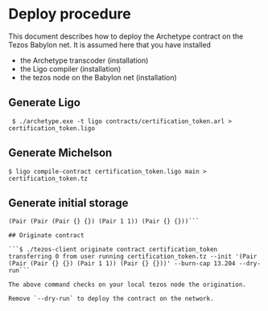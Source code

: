 # Deploy procedure

This document describes how to deploy the Archetype contract on the Tezos Babylon net. It is assumed here that you have installed
- the Archetype transcoder (installation)
- the Ligo compiler (installation)
- the tezos node on the Babylon net (installation)

## Generate Ligo

``` $ ./archetype.exe -t ligo contracts/certification_token.arl > certification_token.ligo```

## Generate Michelson
```$ ligo compile-contract certification_token.ligo main > certification_token.tz```

## Generate initial storage

```$ ligo compile-storage certification_token.ligo main 'record learner_assets = (map end : map(address, learner)); institution_assets = (map end : map(address, institution)); certifier_assets = (map end : map(address, certifier)); certification_assets = (map end : map(string, certification)); dtkl = 1; dtki = 1 end'
(Pair (Pair (Pair {} {}) (Pair 1 1)) (Pair {} {}))```

## Originate contract

```$ ./tezos-client originate contract certification_token transferring 0 from user running certification_token.tz --init '(Pair (Pair (Pair {} {}) (Pair 1 1)) (Pair {} {}))' --burn-cap 13.204 --dry-run```

The above command checks on your local tezos node the origination.

Remove `--dry-run` to deploy the contract on the network.
